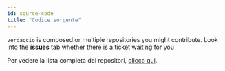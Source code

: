 ```yaml
---
id: source-code
title: "Codice sorgente"
---
```

`verdaccio` is composed or multiple repositories you might contribute. Look into the **issues** tab whether there is a ticket waiting for you 

Per vedere la lista completa dei repositori, [clicca qui](https://github.com/verdaccio/verdaccio/wiki/Repositories).